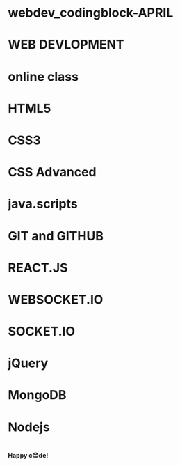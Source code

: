 # webdev_codingblock-APRIL
# WEB DEVLOPMENT

# online class
# HTML5
# CSS3
# CSS Advanced
# java.scripts
# GIT and GITHUB
# REACT.JS 
# WEBSOCKET.IO
# SOCKET.IO
# jQuery
# MongoDB
# Nodejs
# 


**Happy c😊de!**
